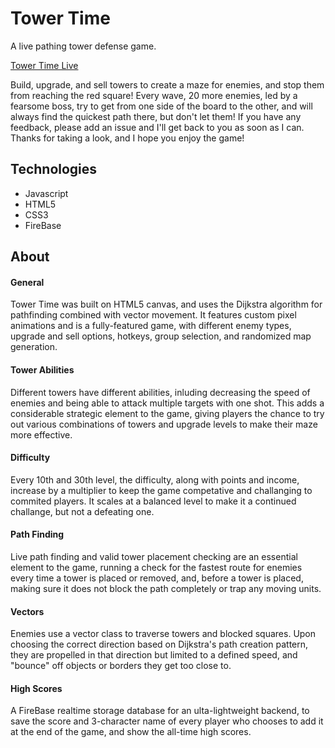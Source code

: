 # Tower Time
A live pathing tower defense game.

[Tower Time Live](https://towertime.herokuapp.com/)

Build, upgrade, and sell towers to create a maze for enemies, and stop them from reaching the red square! Every wave, 20 more enemies, led by a fearsome boss, try to get from one side of the board to the other, and will always find the quickest path there, but don't let them! If you have any feedback, please add an issue and I'll get back to you as soon as I can. Thanks for taking a look, and I hope you enjoy the game!

## Technologies

* Javascript
* HTML5
* CSS3
* FireBase

## About

#### General

Tower Time was built on HTML5 canvas, and uses the Dijkstra algorithm for pathfinding combined with vector movement. It features custom pixel animations and is a fully-featured game, with different enemy types, upgrade and sell options, hotkeys, group selection, and randomized map generation.

#### Tower Abilities
Different towers have different abilities, inluding decreasing the speed of enemies and being able to attack multiple targets with one shot. This adds a considerable strategic element to the game, giving players the chance to try out various combinations of towers and upgrade levels to make their maze more effective.

#### Difficulty
Every 10th and 30th level, the difficulty, along with points and income, increase by a multiplier to keep the game competative and challanging to commited players. It scales at a balanced level to make it a continued challange, but not a defeating one.

#### Path Finding
Live path finding and valid tower placement checking are an essential element to the game, running a check for the fastest route for enemies every time a tower is placed or removed, and, before a tower is placed, making sure it does not block the path completely or trap any moving units.

#### Vectors
Enemies use a vector class to traverse towers and blocked squares. Upon choosing the correct direction based on Dijkstra's path creation pattern, they are propelled in that direction but limited to a defined speed, and "bounce" off objects or borders they get too close to.

#### High Scores

A FireBase realtime storage database for an ulta-lightweight backend, to save the score and 3-character name of every player who chooses to add it at the end of the game, and show the all-time high scores.
